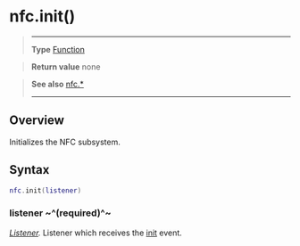 # nfc.init()

> --------------------- ------------------------------------------------------------------------------------------
> __Type__              [Function](https://docs.coronalabs.com/api/type/Function.html)

> __Return value__      none

> __See also__          [nfc.*](/plugin/nfc/index.md)
> --------------------- ------------------------------------------------------------------------------------------

## Overview

Initializes the NFC subsystem.

## Syntax
```lua
nfc.init(listener)
```
### listener ~^(required)^~
_[Listener](https://docs.coronalabs.com/api/type/Listener.html)._ Listener which receives the [init](/plugin/nfc/event/init/index.md) event.